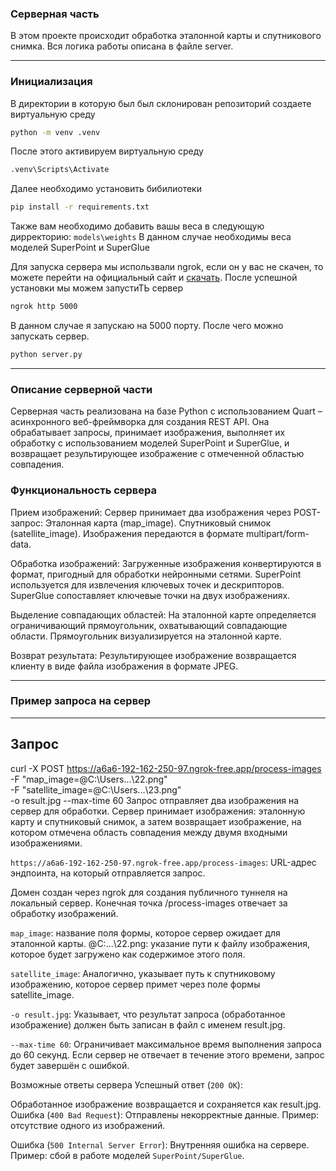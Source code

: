 ### Серверная часть

В этом проекте происходит обработка эталонной карты и спутникового снимка. Вся логика работы описана в файле server.

---

### Инициализация


В директории в которую был был склонирован репозиторий создаете виртуальную среду
```bash    
python -m venv .venv
```

После этого активируем виртуальную среду
```bash
.venv\Scripts\Activate
```


Далее необходимо установить бибилиотеки
```bash
pip install -r requirements.txt
```

Также вам необходимо добавить вашы веса в следующую дирректорию:
`models\weights`
В данном случае необходимы веса моделей SuperPoint и SuperGlue

Для запуска сервера мы использвали ngrok, если он у вас не скачен, то можете перейти на официальный сайт и [скачать](https://ngrok.com/).
После успешной установки мы можем запустиТЬ сервер

```bash
ngrok http 5000
```

В данном случае я запускаю на 5000 порту.
После чего можно запускать сервер.

```bash
python server.py
```


---

### Описание серверной части
Серверная часть реализована на базе Python с использованием Quart – асинхронного веб-фреймворка для создания REST API. Она обрабатывает запросы, принимает изображения, выполняет их обработку с использованием моделей SuperPoint и SuperGlue, и возвращает результирующее изображение с отмеченной областью совпадения.

### Функциональность сервера
Прием изображений:
  Сервер принимает два изображения через POST-запрос:
  Эталонная карта (map_image).
  Спутниковый снимок (satellite_image).
  Изображения передаются в формате multipart/form-data.
  
Обработка изображений:
  Загруженные изображения конвертируются в формат, пригодный для обработки нейронными сетями.
  SuperPoint используется для извлечения ключевых точек и дескрипторов.
  SuperGlue сопоставляет ключевые точки на двух изображениях.

Выделение совпадающих областей:
  На эталонной карте определяется ограничивающий прямоугольник, охватывающий совпадающие области.
  Прямоугольник визуализируется на эталонной карте.
  
Возврат результата:
  Результирующее изображение возвращается клиенту в виде файла изображения в формате JPEG.


---

### Пример запроса на сервер

---

## Запрос

curl -X POST https://a6a6-192-162-250-97.ngrok-free.app/process-images \
-F "map_image=@C:\Users\...\22.png" \
-F "satellite_image=@C:\Users\...\23.png" \
-o result.jpg --max-time 60
Запрос отправляет два изображения на сервер для обработки. Сервер принимает изображения: эталонную карту и спутниковый снимок, а затем возвращает изображение, на котором отмечена область совпадения между двумя входными изображениями.

`https://a6a6-192-162-250-97.ngrok-free.app/process-images`: URL-адрес эндпоинта, на который отправляется запрос.

Домен создан через ngrok для создания публичного туннеля на локальный сервер. Конечная точка /process-images отвечает за обработку изображений.

`map_image`: название поля формы, которое сервер ожидает для эталонной карты. @C:...\22.png: указание пути к файлу изображения, которое будет загружено как содержимое этого поля.

`satellite_image`: Аналогично, указывает путь к спутниковому изображению, которое сервер примет через поле формы satellite_image.

`-o result.jpg`: Указывает, что результат запроса (обработанное изображение) должен быть записан в файл с именем result.jpg.

`--max-time 60`: Ограничивает максимальное время выполнения запроса до 60 секунд. Если сервер не отвечает в течение этого времени, запрос будет завершён с ошибкой.

Возможные ответы сервера
Успешный ответ (`200 OK`):

Обработанное изображение возвращается и сохраняется как result.jpg.
Ошибка (`400 Bad Request`): Отправлены некорректные данные. Пример: отсутствие одного из изображений.

Ошибка (`500 Internal Server Error`): Внутренняя ошибка на сервере. Пример: сбой в работе моделей `SuperPoint/SuperGlue`.

